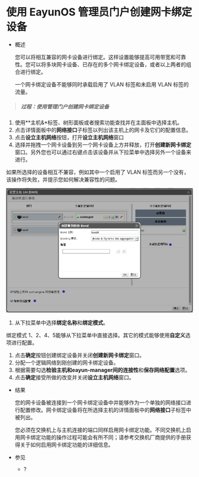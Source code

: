 # 使用 EayunOS 管理员门户创建网卡绑定设备

* 概述

  您可以将相互兼容的网卡设备进行绑定。这样设置能够提高可用带宽和可靠性。您可以将多块网卡设备、已存在的多个网卡绑定设备，或者以上两者的组合进行绑定。

  一个网卡绑定设备不能够同时承载启用了 VLAN 标签和未启用 VLAN 标签的流量。

> ##### 过程：使用管理门户创建网卡绑定设备

1. 使用**主机&*标签、树形面板或者搜索功能查找并在主面板中选择主机。
1. 点击详情面板中的**网络接口**子标签以列出该主机上的网卡及它们的配置信息。
1. 点击**设立主机网络**按钮，打开**设立主机网络**窗口
1. 选择并拖拽一个网卡设备到另一个网卡设备上方并释放，打开**创建新网卡绑定**窗口。另外您也可以通过右键点击该设备并从下拉菜单中选择另外一个设备来进行。

  如果所选择的设备相互不兼容，例如其中一个启用了 VLAN 标签而另一个没有，该操作将失败，并提示您如何解决兼容性的问题。

![创建新网卡绑定窗口](../images/Hosts-Bond_Devices_Window.png)

1. 从下拉菜单中选择**绑定名称**和**绑定模式**。

  绑定模式 1、2、4、5能够从下拉菜单中直接选择。其它的模式能够使用**自定义**选项进行配置。

1. 点击**确定**按钮创建绑定设备并关闭**创建新网卡绑定**窗口。
1. 分配一个逻辑网络到刚创建的网卡绑定设备。
1. 根据需要勾选**检验主机和eayun-manager间的连接性**和**保存网络配置**选项。
1. 点击**确定**接受所做的改变并关闭**设立主机网络**窗口。

* 结果

  您的网卡设备被连接到一个网卡绑定设备中并能够作为一个单独的网络接口进行配置修改。网卡绑定设备将在所选择主机的详情面板中的**网络接口**子标签中被列出。

  您必须在交换机上与主机连接的端口同样启用网卡绑定功能。不同交换机上启用网卡绑定功能的操作过程可能会有所不同；请参考交换机厂商提供的手册获得关于如何启用网卡绑定功能的详细信息。

* 参见

  * ?
